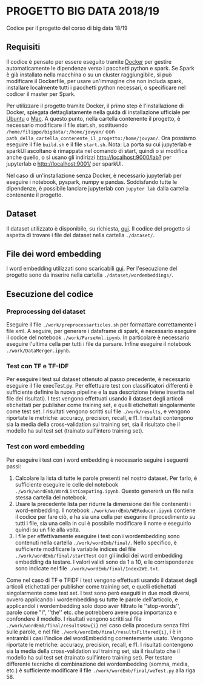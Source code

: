 # PROGETTO BIG DATA 2018/19
Codice per il progetto del corso di big data 18/19
## Requisiti
Il codice è pensato per essere eseguito tramite [Docker](https://www.docker.com/) per gestire automaticamente le dipendenze verso i pacchetti python e spark. Se Spark è già installato nella macchina o su un cluster raggiungibile, si può modificare il Dockerfile, per usare un'immagine che non includa spark, installare localmente tutti i pacchetti python necessari, o specificare nel codicer il master per Spark.

Per utilizzare il progetto tramite Docker, il primo step è l'installazione di Docker, spiegata dettagliatamente nella guida di installazione ufficiale per [Ubuntu](https://docs.docker.com/install/linux/docker-ce/ubuntu/#install-using-the-repository) o [Mac](https://docs.docker.com/docker-for-mac/install/). A questo punto, nella cartella contenente il progetto, è necessario modificare il file start.sh, sostituendo  ```/home/filippo/bigdata/:/home/jovyan/``` con ```path_della_cartella_contenente_il_progetto:/home/jovyan/```. Ora possiamo eseguire il file ```build.sh``` e il file ```start.sh```. 
Nota: La porta su cui jupyterlab e sparkUI ascoltano è rimappata nel comando di start, quindi o si modifica anche quello, o si usano gli indirizzi [http://localhost:9000/lab?]() per jupyterlab e [http://localhost:9001/]() per sparkUI.

Nel caso di un'installazione senza Docker, è necessario jupyterlab per eseguire i notebook, pyspark, numpy e pandas. Soddisfando tutte le dipendenze, è possibile lanciare jupyterlab con ```jupyter lab``` dalla cartella contenente il progetto.

## Dataset
Il dataset utilizzato è disponibile, su richiesta, [qui](https://zenodo.org/record/1489920). Il codice del progetto si aspetta di trovare i file del dataset nella cartella ```./dataset/```.

## File dei word embedding
I word embedding utilizzati sono scaricabili [qui](http://www.maurodragoni.com/research/opinionmining/dranziera/embeddings-evaluation.php). Per l'esecuzione del progetto sono da inserire nella cartella ```./dataset/wordembeddings/```.

## Esecuzione del codice

### Preprocessing del dataset
Eseguire il file ```./work/preprocessarticles.sh``` per formattare correttamente i file xml. A seguire, per generare i dataframe di spark, è necessario eseguire il codice del notebook ```./work/ParseXml.ipynb```. In particolare è necessario eseguire l'ultima cella per tutti i file da parsare. Infine eseguire il notebook ```./work/DataMerger.ipynb```.

### Test con TF e TF-IDF
Per eseguire i test sul dataset ottenuto al passo precedente, è necessario eseguire il file execTest.py. Per effettuare test con classificatori differenti è sufficiente definire la nuova pipeline e la sua descrizione (viene inserita nel file dei risultati).
I test vengono effettuati usando il dataset degli articoli etichettati per publisher come training set, e quelli etichettati singolarmente come test set. 
I risultati vengono scritti sul file ```./work/results```, e vengono riportate le metriche: accuracy, precision, recall, e f1. I risultati contengono sia la media della cross-validation sul training set, sia il risultato che il modello ha sul test set (trainato sull'intero training set).

### Test con word embedding
Per eseguire i test con i word embedding è necessario seguire i seguenti passi:
1. Calcolare la lista di tutte le parole presenti nel nostro dataset. Per farlo, è sufficiente eseguire le celle del notebook ```./work/wordEmb/WordListComputing.ipynb```. Questo genererà un file nella stessa cartella del notebook.
2. Usare la precedente lista per ridurre la dimensione dei file contenenti i word-embedding. Il notebook ```./work/wordEmb/WEReducer.ipynb``` contiene il codice per fare ciò, e ha sia una cella per esegurire il procedimento su tutti i file, sia una cella in cui è possibile modificare il nome e eseguirlo quindi su un file alla volta.
3. I file per effettivamente eseguire i test con i wordembedding sono contenuti nella cartella ```./work/wordEmb/final/```. Nello specifico, è sufficiente modificare la variabile indices del file ```./work/wordEmb/final/startTest``` con gli indici dei word embedding embedding da testare. I valori validi sono da 1 a 10, e le corrispondenze sono indicate nel file ```./work/wordEmb/final/Index2WE.txt```. 


Come nel caso di TF e TFIDF i test vengono effettuati usando il dataset degli articoli etichettati per publisher come training set, e quelli etichettati singolarmente come test set. I test sono però eseguiti in due modi diversi, ovvero applicando i wordembedding su tutte le parole dell'articolo, e applicandol i wordembedding solo dopo aver filtrato le ''stop-words'', parole come "I", ''the'' etc. che potrebbero avere poca importanza e confondere il modello. I risultati vengono scritti sui file ```./work/wordEmb/final/resultsRaw{i}``` nel caso della procedura senza filtri sulle parole, e nel file ```./work/wordEmb/final/resultsFiltered{i}```, i è in entrambi i casi l'indice del wordEmbedding correntemente usato. Vengono riportate le metriche: accuracy, precision, recall, e f1. I risultati contengono sia la media della cross-validation sul training set, sia il risultato che il modello ha sul test set (trainato sull'intero training set).
Per testare differente tecniche di combinazione dei wordembedding (somma, media, etc.) è sufficiente modificare il file ```./work/wordEmb/final/weTest.py``` alla riga 58.
